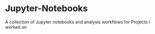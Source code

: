 # Jupyter-Notebooks
A collection of Jupyter notebooks and analysis workflows for Projects I worked on 
